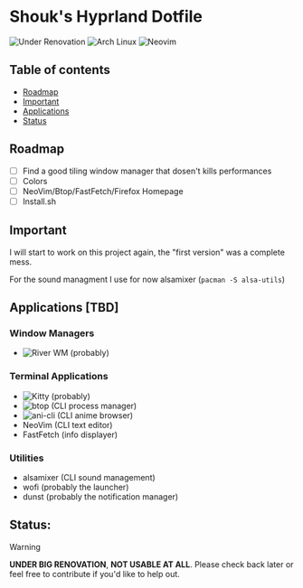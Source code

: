 # Shouk's Hyprland Dotfile

![Under Renovation](https://img.shields.io/badge/Under%20Renovation-red?style=flat)
![Arch Linux](https://img.shields.io/badge/-Arch%20Linux-1793D1?logo=arch-linux&logoColor=white)
![Neovim](https://img.shields.io/badge/Neovim-57A143?logo=neovim&logoColor=white&style=flat)

## Table of contents
- [Roadmap](#Roadmap)
- [Important](#Important)
- [Applications](#Applications)
- [Status](#Status)

## Roadmap
- [ ] Find a good tiling window manager that dosen't kills performances
- [ ] Colors
- [ ] NeoVim/Btop/FastFetch/Firefox Homepage
- [ ] Install.sh

## Important
I will start to work on this project again, the "first version" was a complete mess.

For the sound managment I use for now alsamixer (`pacman -S alsa-utils`)

## Applications [**TBD**]
### Window Managers
- ![River WM](https://isaacfreund.com/software/river/) (probably)

### Terminal Applications
- ![Kitty](https://github.com/kovidgoyal/kitty) (probably)
- ![btop](https://github.com/aristocratos/btop) (CLI process manager)
- ![ani-cli](https://github.com/pystardust/ani-cli) (CLI anime browser)
- NeoVim (CLI text editor)
- FastFetch (info displayer)

### Utilities
- alsamixer (CLI sound management)
- wofi (probably the launcher)
- dunst (probably the notification manager)

## **Status:**
> [!Warning]
> **UNDER BIG RENOVATION**, **NOT USABLE AT ALL**. Please check back later or feel free to contribute if you'd like to help out.
